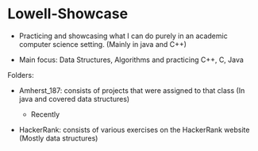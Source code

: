 # Lowell-Showcase

* Practicing and showcasing what I can do purely in an academic computer science setting. (Mainly in java and C++)

* Main focus: Data Structures, Algorithms and practicing C++, C, Java

Folders: 

  - Amherst_187: consists of projects that were assigned to that class (In java and covered data structures)
    - Recently
  
  - HackerRank: consists of various exercises on the HackerRank website (Mostly data structures)

